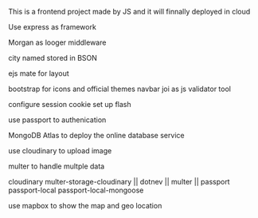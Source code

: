 This is a frontend project made by JS and it will finnally deployed in cloud

Use express as framework 

Morgan as looger middleware

city named stored in BSON

ejs mate for layout

bootstrap for icons and official themes navbar
joi as js validator tool

configure session cookie 
set up flash

use passport to authenication  

MongoDB Atlas to deploy the online  database service

use cloudinary to upload image 

multer to handle multple data

cloudinary multer-storage-cloudinary || dotnev || multer || passport passport-local passport-local-mongoose 

use mapbox to show the map and geo location